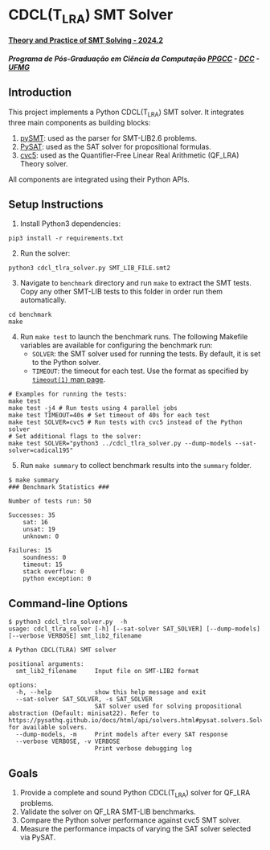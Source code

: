 # CDCL(T<sub>LRA</sub>) SMT Solver
#### [Theory and Practice of SMT Solving - 2024.2](https://hanielb.github.io/2024.2-smt/)
##### Programa de Pós-Graduação em Ciência da Computação [PPGCC](https://ppgcc.dcc.ufmg.br/) - [DCC](https://dcc.ufmg.br/) - [UFMG](https://ufmg.br/)

## Introduction
This project implements a Python CDCL(T<sub>LRA</sub>) SMT solver. It integrates three main components as building blocks:

1. [pySMT](https://github.com/pysmt/pysmt): used as the parser for SMT-LIB2.6 problems.
2. [PySAT](https://github.com/pysathq/pysat): used as the SAT solver for propositional formulas.
3. [cvc5](https://github.com/cvc5/cvc5): used as the Quantifier-Free  Linear Real Arithmetic (QF_LRA) Theory solver.

All components are integrated using their Python APIs.

## Setup Instructions
1. Install Python3 dependencies:
```
pip3 install -r requirements.txt
```
2. Run the solver:
```
python3 cdcl_tlra_solver.py SMT_LIB_FILE.smt2
```
3. Navigate to `benchmark` directory and run `make` to extract the SMT tests. Copy any other SMT-LIB tests to this folder in order run them automatically.
```
cd benchmark
make
```
4. Run `make test` to launch the benchmark runs. The following Makefile variables are available for configuring the benchmark run:
   - `SOLVER`: the SMT solver used for running the tests. By default, it is set to the Python solver.
   - `TIMEOUT`: the timeout for each test. Use the format as specified by [`timeout(1)` man page](https://man7.org/linux/man-pages/man1/timeout.1.html).
```
# Examples for running the tests:
make test
make test -j4 # Run tests using 4 parallel jobs
make test TIMEOUT=40s # Set timeout of 40s for each test
make test SOLVER=cvc5 # Run tests with cvc5 instead of the Python solver
# Set additional flags to the solver:
make test SOLVER="python3 ../cdcl_tlra_solver.py --dump-models --sat-solver=cadical195"
```
5. Run `make summary` to collect benchmark results into the `summary` folder.
```
$ make summary
### Benchmark Statistics ###

Number of tests run: 50

Successes: 35
    sat: 16
    unsat: 19
    unknown: 0

Failures: 15
    soundness: 0
    timeout: 15
    stack overflow: 0
    python exception: 0
```

## Command-line Options
```
$ python3 cdcl_tlra_solver.py  -h
usage: cdcl_tlra_solver [-h] [--sat-solver SAT_SOLVER] [--dump-models] [--verbose VERBOSE] smt_lib2_filename

A Python CDCL(TLRA) SMT solver

positional arguments:
  smt_lib2_filename     Input file on SMT-LIB2 format

options:
  -h, --help            show this help message and exit
  --sat-solver SAT_SOLVER, -s SAT_SOLVER
                        SAT solver used for solving propositional abstraction (Default: minisat22). Refer to https://pysathq.github.io/docs/html/api/solvers.html#pysat.solvers.SolverNames for available solvers.
  --dump-models, -m     Print models after every SAT response
  --verbose VERBOSE, -v VERBOSE
                        Print verbose debugging log
```

## Goals

1. Provide a complete and sound Python CDCL(T<sub>LRA</sub>) solver for QF_LRA problems.
2. Validate the solver on QF_LRA SMT-LIB benchmarks.
3. Compare the Python solver performance against cvc5 SMT solver.
4. Measure the performance impacts of varying the SAT solver selected via PySAT.
